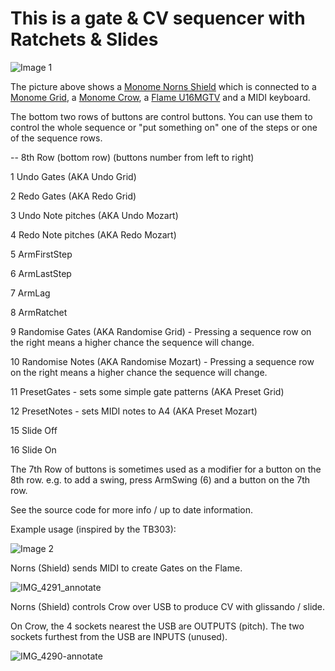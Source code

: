 # This is a gate & CV sequencer with Ratchets & Slides

![Image 1](https://user-images.githubusercontent.com/485218/183310740-9ae29170-92d2-48f8-9fb8-c081f015f669.jpeg)

The picture above shows a [Monome Norns Shield](https://monome.org/docs/norns/shield/) which is connected to a [Monome Grid](https://monome.org/docs/grid/), a [Monome Crow](https://monome.org/docs/crow/), a [Flame U16MGTV](http://www.flame-instruments.de/pdf/Manual_Flame_MGTV_module_v100_eng.pdf) and a MIDI keyboard.

The bottom two rows of buttons are control buttons. You can use them to control the whole sequence or "put something on" one of the steps or one of the sequence rows.

-- 8th Row (bottom row) (buttons number from left to right)

1 Undo Gates (AKA Undo Grid)

2 Redo Gates (AKA Redo Grid)

3 Undo Note pitches (AKA Undo Mozart)

4 Redo Note pitches (AKA Redo Mozart)

5 ArmFirstStep

6 ArmLastStep

7 ArmLag

8 ArmRatchet

9 Randomise Gates (AKA Randomise Grid) - Pressing a sequence row on the right means a higher chance the sequence will change.

10 Randomise Notes (AKA Randomise Mozart) - Pressing a sequence row on the right means a higher chance the sequence will change.

11 PresetGates - sets some simple gate patterns (AKA Preset Grid)

12 PresetNotes - sets MIDI notes to A4 (AKA Preset Mozart)

15 Slide Off

16 Slide On

The 7th Row of buttons is sometimes used as a modifier for a button on the 8th row. e.g. to add a swing, press ArmSwing (6) and a button on the 7th row.

See the source code for more info / up to date information.


Example usage (inspired by the TB303):


![Image 2](https://user-images.githubusercontent.com/485218/183310749-4f248b5b-d14f-4ca8-a46a-7275044307d6.JPG)

Norns (Shield) sends MIDI to create Gates on the Flame.


![IMG_4291_annotate](https://user-images.githubusercontent.com/485218/184129267-07d2316a-3495-4ac0-87ba-c7a0e8a78531.JPG)

Norns (Shield) controls Crow over USB to produce CV with glissando / slide.

On Crow, the 4 sockets nearest the USB are OUTPUTS (pitch). The two sockets furthest from the USB are INPUTS (unused).

![IMG_4290-annotate](https://user-images.githubusercontent.com/485218/184129289-01ab1354-dd41-4740-858d-358702cac016.jpeg)
